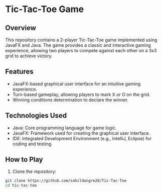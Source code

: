 
# Tic-Tac-Toe Game

## Overview

This repository contains a 2-player Tic-Tac-Toe game implemented using JavaFX and Java. The game provides a classic and interactive gaming experience, allowing two players to compete against each other on a 3x3 grid to achieve victory.

## Features

- JavaFX-based graphical user interface for an intuitive gaming experience.
- Turn-based gameplay, allowing players to mark X or O on the grid.
- Winning conditions determination to declare the winner.

## Technologies Used

- Java: Core programming language for game logic.
- JavaFX: Framework used for creating the graphical user interface.
- IDE: Integrated Development Environment (e.g., IntelliJ, Eclipse) for coding and testing.

## How to Play

1. Clone the repository:

```bash
git clone https://github.com/sahildongre20/Tic-Tac-Toe
cd tic-tac-toe

